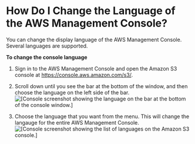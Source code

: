 # How Do I Change the Language of the AWS Management Console?<a name="change-ui-language"></a>

You can change the display language of the AWS Management Console\. Several languages are supported\.

**To change the console language**

1. Sign in to the AWS Management Console and open the Amazon S3 console at [https://console\.aws\.amazon\.com/s3/](https://console.aws.amazon.com/s3/)\.

1. Scroll down until you see the bar at the bottom of the window, and then choose the language on the left side of the bar\.   
![\[Console screenshot showing the language on the bar at the bottom of the console window.\]](http://docs.aws.amazon.com/AmazonS3/latest/user-guide/images/bottom-nav-bar.png)

1. Choose the language that you want from the menu\. This will change the langauge for the entire AWS Management Console\.  
![\[Console screenshot showing the list of languages on the Amazon S3 console.\]](http://docs.aws.amazon.com/AmazonS3/latest/user-guide/images/choose-ui-language.png)